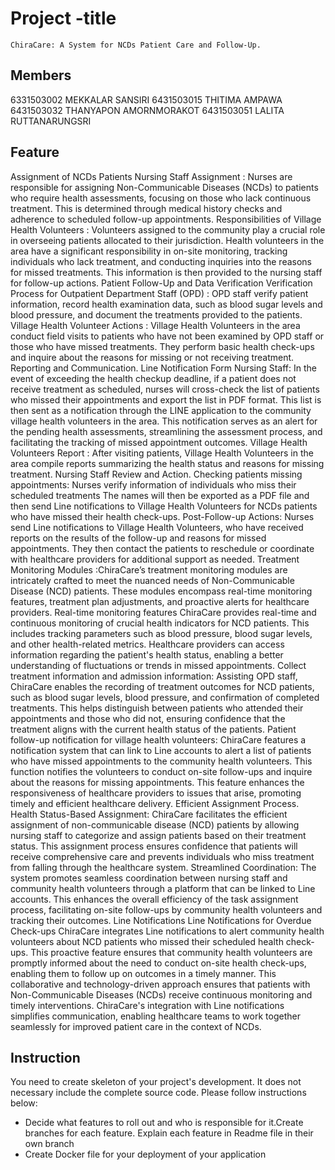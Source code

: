 # Project -title
    ChiraCare: A System for NCDs Patient Care and Follow-Up.
## Members
6331503002 MEKKALAR  SANSIRI
6431503015 THITIMA AMPAWA
6431503032 THANYAPON AMORNMORAKOT
6431503051 LALITA RUTTANARUNGSRI

## Feature
Assignment of NCDs Patients
Nursing Staff Assignment : Nurses are responsible for assigning Non-Communicable Diseases (NCDs) to patients who require health assessments, focusing on those who lack continuous treatment. This is determined through medical history checks and adherence to scheduled follow-up appointments.
Responsibilities of Village Health Volunteers : Volunteers assigned to the community play a crucial role in overseeing patients allocated to their jurisdiction. Health volunteers in the area have a significant responsibility in on-site monitoring, tracking individuals who lack treatment, and conducting inquiries into the reasons for missed treatments. This information is then provided to the nursing staff for follow-up actions.
Patient Follow-Up and Data Verification
Verification Process for Outpatient Department Staff (OPD) : OPD staff verify patient information, record health examination data, such as blood sugar levels and blood pressure, and document the treatments provided to the patients.
Village Health Volunteer Actions : Village Health Volunteers in the area conduct field visits to patients who have not been examined by OPD staff or those who have missed treatments. They perform basic health check-ups and inquire about the reasons for missing or not receiving treatment.
Reporting and Communication.
Line Notification Form Nursing Staff: In the event of exceeding the health checkup deadline, if a patient does not receive treatment as scheduled, nurses will cross-check the list of patients who missed their appointments and export the list in PDF format. This list is then sent as a notification through the LINE application to the community village health volunteers in the area. This notification serves as an alert for the pending health assessments, streamlining the assessment process, and facilitating the tracking of missed appointment outcomes.
Village Health Volunteers Report : After visiting patients, Village Health Volunteers in the area compile reports summarizing the health status and reasons for missing treatment.
Nursing Staff Review and Action. 
Checking patients missing appointments: Nurses verify information of individuals who miss their scheduled treatments The names will then be exported as a PDF file and then send Line notifications to Village Health Volunteers for NCDs patients who have missed their health check-ups.
Post-Follow-up Actions: Nurses send Line notifications to Village Health Volunteers, who have received reports on the results of the follow-up and reasons for missed appointments. They then contact the patients to reschedule or coordinate with healthcare providers for additional support as needed.
Treatment Monitoring Modules :ChiraCare’s treatment monitoring modules are intricately crafted to meet the nuanced needs of Non-Communicable Disease (NCD) patients. These modules encompass real-time monitoring features, treatment plan adjustments, and proactive alerts for healthcare providers.
Real-time monitoring features ChiraCare provides real-time and continuous monitoring of crucial health indicators for NCD patients. This includes tracking parameters such as blood pressure, blood sugar levels, and other health-related metrics. Healthcare providers can access information regarding the patient's health status, enabling a better understanding of fluctuations or trends in missed appointments.
 Collect treatment information and admission information: Assisting OPD staff, ChiraCare enables the recording of treatment outcomes for NCD patients, such as blood sugar levels, blood pressure, and confirmation of completed treatments. This helps distinguish between patients who attended their appointments and those who did not, ensuring confidence that the treatment aligns with the current health status of the patients.
 Patient follow-up notification for village health volunteers: ChiraCare features a notification system that can link to Line accounts to alert a list of patients who have missed appointments to the community health volunteers. This function notifies the volunteers to conduct on-site follow-ups and inquire about the reasons for missing appointments. This feature enhances the responsiveness of healthcare providers to issues that arise, promoting timely and efficient healthcare delivery.
Efficient Assignment Process.
Health Status-Based Assignment:  ChiraCare facilitates the efficient assignment of non-communicable disease (NCD) patients by allowing nursing staff to categorize and assign patients based on their treatment status. This assignment process ensures confidence that patients will receive comprehensive care and prevents individuals who miss treatment from falling through the healthcare system.
Streamlined Coordination: The system promotes seamless coordination between nursing staff and community health volunteers through a platform that can be linked to Line accounts. This enhances the overall efficiency of the task assignment process, facilitating on-site follow-ups by community health volunteers and tracking their outcomes.
Line Notifications Line Notifications for Overdue Check-ups ChiraCare integrates Line notifications to alert community health volunteers about NCD patients who missed their scheduled health check-ups. This proactive feature ensures that community health volunteers are promptly informed about the need to conduct on-site health check-ups, enabling them to follow up on outcomes in a timely manner.
This collaborative and technology-driven approach ensures that patients with Non-Communicable Diseases (NCDs) receive continuous monitoring and timely interventions. ChiraCare's integration with Line notifications simplifies communication, enabling healthcare teams to work together seamlessly for improved patient care in the context of NCDs.
 
## Instruction
You need to create skeleton of your project's development. It does not necessary include the complete source code. Please follow instructions below:

- Decide what features to roll out and who is responsible for it.​ Create branches for each feature. Explain each feature in Readme file in their own branch​ 
- Create Docker file for your deployment of your application 
